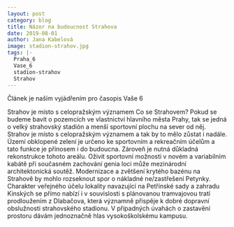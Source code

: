 ```yaml
---
layout: post
category: blog
title: Názor na budoucnost Strahova
date: 2019-08-01
author: Jana Kabelová
image: stadion-strahov.jpg
tags: |-
  Praha_6
  Vase_6
  stadion-strahov
  Strahov
---
```

Článek je naším vyjádřením pro časopis Vaše 6

Strahov je místo s celopražským významem
Co se Strahovem? Pokud se budeme bavit o pozemcích ve vlastnictví hlavního města Prahy, tak se jedná o velký strahovský stadión a menší sportovní plochu na sever od něj. Strahov je místo s celopražským významem a tak by to mělo zůstat i nadále. Území obklopené zelení je určeno ke sportovním a rekreačním účelům a tato funkce je přínosem i do budoucna. Zároveň je nutná důkladná rekonstrukce tohoto areálu. Oživit sportovní možnosti v novém a variabilním kabátě při současném zachování genia loci může mezinárodní architektonická soutěž. Modernizace a zvětšení krytého bazénu na Strahově by mohlo rozseknout spor o nákladné ne/zastřešení Petynky. Charakter veřejného účelu lokality navazující na Petřínské sady a zahradu Kinských se přímo nabízí i v souvislosti s plánovanou tramvajovou tratí prodloužením z Dlabačova, která významně přispěje k dobré dopravní obslužnosti strahovského stadionu. V případných úvahách o zastavění prostoru dávám jednoznačně hlas vysokoškolskému kampusu.